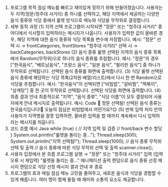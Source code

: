1. 프로그램 목적
점심 메뉴를 빠르고 재미있게 정하기 위해 만들어졌습니다.
사용자는 두 지역(정문/청주대 사거리) 중 하나를 선택하고, 해당 지역에서 제공하는 다양한 음식 종류와 식당 중에서 룰렛 방식으로 메뉴와 식당을 무작위로 결정합니다.
2. 세부 동작 과정
(1) 지역 선택
프로그램이 시작되면 "정문" 또는 "청주대 사거리" 중 어디에서 식사할지 입력하라는 메시지가 나옵니다.
사용자가 입력한 값이 올바른 경우, 해당 지역에 대한 음식 종류와 식당 목록을 변수에 저장합니다.
예시:
"정문" 선택 시 → frontCategories, frontStores
"청주대 사거리" 선택 시 → backCategories, backStores
(2) 음식 종류 룰렛
선택된 지역의 음식 종류 목록에서 Random(무작위)으로 하나의 음식 종류를 추첨합니다.
예시: "정문"의 경우 ["한국음식", "베트남음식", "프랑스 음식", "일본 음식", "필리핀 음식"] 중 하나가 무작위로 선택됩니다.
선택된 음식 종류를 화면에 출력합니다.
(3) 식당 룰렛
선택된 음식 종류에 해당하는 식당 목록(2차원 배열/리스트)에서 다시 한 번 Random으로 식당을 추첨합니다.
예시: "한국음식"이 선택되면 ["비빔밥", "갈비찜", "떡볶이", "삼계탕"] 중 한 곳이 무작위로 선택됩니다.
선택된 식당을 화면에 출력합니다.
(4) 최종 결과 안내
최종적으로 "지역", "음식 종류", "식당 이름"이 모두 결정되어 사용자에게 안내 메시지로 출력됩니다.
예시:
Code
🎯 정문 선택됨!
선택된 음식 종류는 한국음식입니다!🎯
오늘의 점심은 비빔밥에서 어떤가요?😉
(5) 반복 입력 처리
만약 사용자가 지역명을 잘못 입력하면, 올바른 입력을 할 때까지 계속해서 다시 입력하라는 메시지를 띄웁니다.
3. 코드 흐름 예시
Java
while (true) {
    // 지역 입력 및 검증
    // front/back 변수 할당
}
System.out.println("룰렛을 돌리는 중...");
Thread.sleep(300);
System.out.println("지역 선택됨!");
Thread.sleep(1000);
// 음식 종류 무작위 선택 및 출력
// 음식 종류에 따른 식당 무작위 선택 및 출력
scanner.close();
4. 사용자 입장에서 본 흐름
프로그램 실행 → "정문" 또는 "청주대 사거리" 입력
(입력 오류 시 재입력)
"룰렛을 돌리는 중..." 애니메이션 출력
랜덤으로 음식 종류 선정 메시지
랜덤으로 식당 선정 메시지
결과 안내 후 종료
5. 프로그램의 효과
매일 점심 메뉴 고민을 줄여주고, 새로운 음식과 식당을 경험할 수 있게 해줍니다.
여러 명이 함께 돌릴 때 재미와 소통의 요소도 제공합니다.

